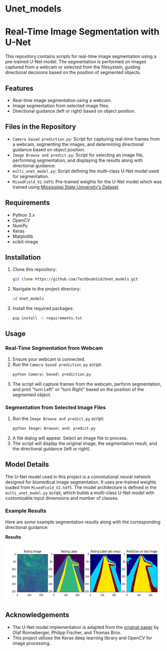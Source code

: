 # Unet_models

# Real-Time Image Segmentation with U-Net

This repository contains scripts for real-time image segmentation using a pre-trained U-Net model. The segmentation is performed on images captured from a webcam or selected from the filesystem, guiding directional decisions based on the position of segmented objects.

## Features
- Real-time image segmentation using a webcam.
- Image segmentation from selected image files.
- Directional guidance (left or right) based on object position.

## Files in the Repository
- `Camera based prediction.py`: Script for capturing real-time frames from a webcam, segmenting the images, and determining directional guidance based on object position.
- `Image Browse and predict.py`: Script for selecting an image file, performing segmentation, and displaying the results along with directional guidance.
- `multi_unet_model.py`: Script defining the multi-class U-Net model used for segmentation.
- `MixedField_V2.hdf5`: Pre-trained weights for the U-Net model which was trained using [Mississippi State University's Dataset](https://www.cavs.msstate.edu/resources/autonomous_dataset.php).

## Requirements
- Python 3.x
- OpenCV
- NumPy
- Keras
- Matplotlib
- scikit-image

## Installation
1. Clone this repository:
    ```sh
    git clone https://github.com/TechDudeSid/Unet_models.git
    ```
2. Navigate to the project directory:
    ```sh
    cd Unet_models
    ```
3. Install the required packages:
    ```sh
    pip install -r requirements.txt
    ```

## Usage

### Real-Time Segmentation from Webcam
1. Ensure your webcam is connected.
2. Run the `Camera based prediction.py` script:
    ```sh
    python Camera\ based\ prediction.py
    ```
3. The script will capture frames from the webcam, perform segmentation, and print "turn Left" or "turn Right" based on the position of the segmented object.

### Segmentation from Selected Image Files
1. Run the `Image Browse and predict.py` script:
    ```sh
    python Image\ Browse\ and\ predict.py
    ```
2. A file dialog will appear. Select an image file to process.
3. The script will display the original image, the segmentation result, and the directional guidance (left or right).

## Model Details
The U-Net model used in this project is a convolutional neural network designed for biomedical image segmentation. It uses pre-trained weights loaded from `MixedField_V2.hdf5`. The model architecture is defined in the `multi_unet_model.py` script, which builds a multi-class U-Net model with customizable input dimensions and number of classes.

### Example Results
Here are some example segmentation results along with the corresponding directional guidance:

**Results**

![Results](images/results.png)




## Acknowledgements
- The U-Net model implementation is adapted from the [original paper](https://arxiv.org/abs/1505.04597) by Olaf Ronneberger, Philipp Fischer, and Thomas Brox.
- This project utilizes the Keras deep learning library and OpenCV for image processing.
